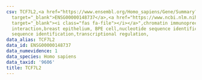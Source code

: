 ```yaml
---
csv: TCF7L2,<a href="https://www.ensembl.org/Homo_sapiens/Gene/Summary?db=core;g=ENSG00000148737"
  target="_blank">ENSG00000148737</a>,<a href="https://www.ncbi.nlm.nih.gov/pubmed/22863008"
  target="_blank"><i class="fas fa-file"></i></a>",chromatin immunoprecipitation assay,direct
  interaction,breast epithelium, BPE cell,nucleotide sequence identification,nucleotide
  sequence identification,transcriptional regulation,
data_alias: TCF7L2
data_id: ENSG00000148737
data_numevidence: 1
data_species: Homo sapiens
data_taxid: '9606'
title: TCF7L2
---
```

